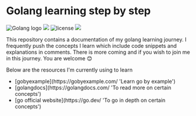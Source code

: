 # Golang learning step by step
![Golang logo](https://upload.wikimedia.org/wikipedia/commons/thumb/0/05/Go_Logo_Blue.svg/322px-Go_Logo_Blue.svg.png)
![](https://img.shields.io/badge/Go-1.18-blue.svg)
![license](https://img.shields.io/badge/license-MIT-blue.svg) 
![](https://img.shields.io/badge/Go-Learning-blue.svg)

This repository contains a documentation of my golang learning journey. I frequently push the concepts I learn which include code snippets and explanations in comments. There is more coming and if you wish to join me in this journey. You are welcome 😊

Below are the resources I'm currently using to learn 

<ul>
  <li> [gobyexample](https://gobyexample.com/ 'Learn go by example') </li>
  <li> [golangdocs](https://golangdocs.com/ 'To read more on certain concepts') </li>
  <li> [go official website](https://go.dev/ 'To go in depth on certain concepts') </li>
</ul>